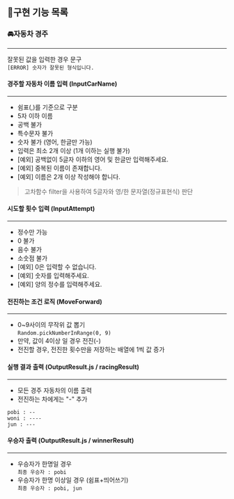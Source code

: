 ## 📍구현 기능 목록

### 🚘자동차 경주

---

잘못된 값을 입력한 경우 문구  
`[ERROR] 숫자가 잘못된 형식입니다.`

#### 경주할 자동차 이름 입력 (InputCarName)

---

- 쉼표(,)를 기준으로 구분
- 5자 이하 이름
- 공백 불가
- 특수문자 불가
- 숫자 불가 (영어, 한글만 가능)
- 입력은 최소 2개 이상 (1개 이하는 실행 불가)
- [예외] 공백없이 5글자 이하의 영어 및 한글만 입력해주세요.
- [예외] 중복된 이름이 존재합니다.
- [예외] 이름은 2개 이상 작성해야 합니다.

> 고차함수 filter을 사용하여 5글자와 영/한 문자열(정규표현식) 판단

#### 시도할 횟수 입력 (InputAttempt)

---

- 정수만 가능
- 0 불가
- 음수 불가
- 소숫점 불가
- [예외] 0은 입력할 수 없습니다.
- [예외] 숫자를 입력해주세요.
- [예외] 양의 정수를 입력해주세요.

#### 전진하는 조건 로직 (MoveForward)

---

- 0~9사이의 무작위 값 뽑기  
  `Random.pickNumberInRange(0, 9)`
- 만약, 값이 4이상 일 경우 전진(-)
- 전진할 경우, 전진한 횟수만을 저장하는 배열에 1씩 값 증가

#### 실행 결과 출력 (OutputResult.js / racingResult)

---

- 모든 경주 자동차의 이름 출력
- 전진하는 차에게는 "-" 추가

```
pobi : --
woni : ----
jun : ---
```

#### 우승자 출력 (OutputResult.js / winnerResult)

---

- 우승자가 한명일 경우  
  `최종 우승자 : pobi`
- 우승자가 한명 이상일 경우 (쉼표+띄어쓰기)  
  `최종 우승자 : pobi, jun`
